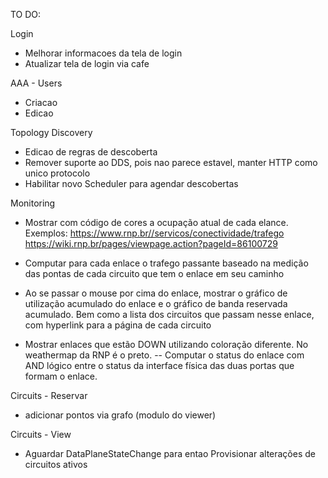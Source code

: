 TO DO:

Login

- Melhorar informacoes da tela de login
- Atualizar tela de login via cafe

AAA - Users

- Criacao
- Edicao

Topology Discovery 

- Edicao de regras de descoberta
- Remover suporte ao DDS, pois nao parece estavel, manter HTTP como unico protocolo
- Habilitar novo Scheduler para agendar descobertas

Monitoring

- Mostrar com código de cores a ocupação atual de cada elance. Exemplos:
https://www.rnp.br//servicos/conectividade/trafego
https://wiki.rnp.br/pages/viewpage.action?pageId=86100729

- Computar para cada enlace o trafego passante baseado na medição das pontas de cada circuito que tem o enlace em seu caminho

- Ao se passar o mouse por cima do enlace, mostrar o gráfico de utilização acumulado do enlace e o gráfico de banda reservada acumulado. Bem como a lista dos circuitos que passam nesse enlace, com hyperlink para a página de cada circuito

- Mostrar enlaces que estão DOWN utilizando coloração diferente. No weathermap da RNP é o preto.
-- Computar o status do enlace com AND lógico entre o status da interface física das duas portas que formam o enlace.

Circuits - Reservar

- adicionar pontos via grafo (modulo do viewer)

Circuits - View

- Aguardar DataPlaneStateChange para entao Provisionar alterações de circuitos ativos


